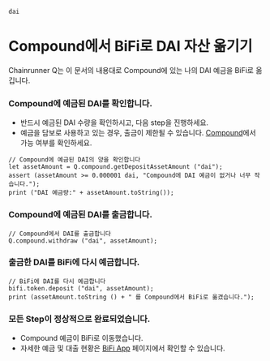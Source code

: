 ```meta-Currency
dai
```

# Compound에서 BiFi로 DAI 자산 옮기기

Chainrunner Q는 이 문서의 내용대로 Compound에 있는 나의 DAI 예금을 BiFi로 옮깁니다.

### Compound에 예금된 DAI를 확인합니다.

- 반드시 예금된 DAI 수량을 확인하시고, 다음 step을 진행하세요.
- 예금을 담보로 사용하고 있는 경우, 출금이 제한될 수 있습니다. [Compound](https://app.compound.finance/)에서 가능 여부를 확인하세요.

```output-Dynamic
// Compound에 예금된 DAI의 양을 확인합니다
let assetAmount = Q.compound.getDepositAssetAmount ("dai");
assert (assetAmount >= 0.000001 dai, "Compound에 DAI 예금이 없거나 너무 작습니다.");
print ("DAI 예금량:" + assetAmount.toString());
```

### Compound에 예금된 DAI를 출금합니다.

```taster
// Compound에서 DAI를 출금합니다
Q.compound.withdraw ("dai", assetAmount);
```

### 출금한 DAI를 BiFi에 다시 예금합니다.

```taster
// BiFi에 DAI를 다시 예금합니다
bifi.token.deposit ("dai", assetAmount);
print (assetAmount.toString () + " 를 Compound에서 BiFi로 옮겼습니다.");
```

### 모든 Step이 정상적으로 완료되었습니다.

- Compound 예금이 BiFi로 이동했습니다.
- 자세한 예금 및 대출 현황은 [BiFi App](https://app.bifi.finance/) 페이지에서 확인할 수 있습니다.
